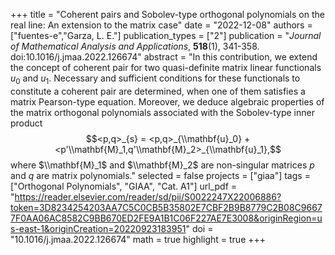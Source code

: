 +++
title = "Coherent pairs and Sobolev-type orthogonal polynomials on the real line: An extension to the matrix case"
date = "2022-12-08"
authors = ["fuentes-e","Garza, L. E."]
publication_types = ["2"]
publication = "*Journal of Mathematical Analysis and Applications*, **518**(1), 341-358. doi:10.1016/j.jmaa.2022.126674"
abstract = "In this contribution, we extend the concept of coherent pair for two quasi-definite matrix linear functionals $u_{0}$  and $u_{1}$. Necessary and sufficient conditions for these functionals to constitute a coherent pair are determined, when one of them satisfies a matrix Pearson-type equation. Moreover, we deduce algebraic properties of the matrix orthogonal polynomials associated with the Sobolev-type inner product $$<p,q>_{s} = <p,q>_{\\mathbf{u}_0} +  <p'\\mathbf{M}_1,q'\\mathbf{M}_2>_{\\mathbf{u}_1},$$ where $\\mathbf{M}_1$ and $\\mathbf{M}_2$ are non-singular matrices  $p$ and $q$ are matrix polynomials."
selected = false
projects = ["giaa"]
tags = ["Orthogonal Polynomials", "GIAA", "Cat. A1"]
url_pdf = "https://reader.elsevier.com/reader/sd/pii/S0022247X22006886?token=3D8234254203AA7C5C0CB5B35802E7CBF2B9B8779C2B08C96677F0AA06AC8582C9BB670ED2FE9A1B1C06F227AE7E3008&originRegion=us-east-1&originCreation=20220923183951"
doi = "10.1016/j.jmaa.2022.126674"
math = true
highlight = true
+++
